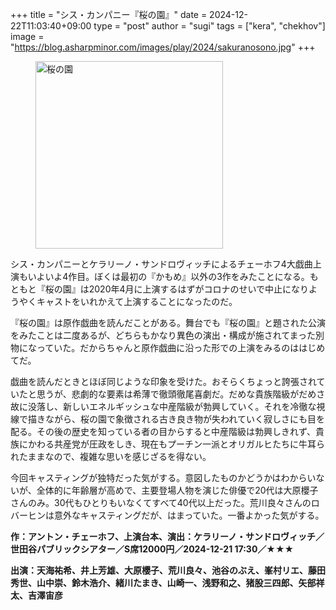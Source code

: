 +++
title = "シス・カンパニー『桜の園』"
date = 2024-12-22T11:03:40+09:00
type = "post"
author = "sugi"
tags = ["kera", "chekhov"]
image = "https://blog.asharpminor.com/images/play/2024/sakuranosono.jpg"
+++
<figure class="alignleft"><img src="/images/play/2024/sakuranosono.jpg" alt="桜の園" style="width: 300px !important;"></figure>

シス・カンパニーとケラリーノ・サンドロヴィッチによるチェーホフ4大戯曲上演もいよいよ4作目。ぼくは最初の『かもめ』以外の3作をみたことになる。もともと『桜の園』は2020年4月に上演するはずがコロナのせいで中止になりようやくキャストをいれかえて上演することになったのだ。

『桜の園』は原作戯曲を読んだことがある。舞台でも『桜の園』と題された公演をみたことは二度あるが、どちらもかなり異色の演出・構成が施されてまった別物になっていた。だからちゃんと原作戯曲に沿った形での上演をみるのははじめてだ。

戯曲を読んだときとほぼ同じような印象を受けた。おそらくちょっと誇張されていたと思うが、悲劇的な要素は希薄で徹頭徹尾喜劇だ。だめな貴族階級がだめさ故に没落し、新しいエネルギッシュな中産階級が勃興していく。それを冷徹な視線で描きながら、桜の園で象徴される古き良き物が失われていく寂しさにも目を配る。その後の歴史を知っている者の目からすると中産階級は勃興しきれず、貴族にかわる共産党が圧政をしき、現在もプーチン一派とオリガルヒたちに牛耳られたままなので、複雑な思いを感じざるを得ない。

今回キャスティングが独特だった気がする。意図したものかどうかはわからいないが、全体的に年齢層が高めで、主要登場人物を演じた俳優で20代は大原櫻子さんのみ。30代もひとりもいなくてすべて40代以上だった。荒川良々さんのロバーヒンは意外なキャスティングだが、はまっていた。一番よかった気がする。

**作：アントン・チェーホフ、上演台本、演出：ケラリーノ・サンドロヴィッチ／世田谷パブリックシアター／S席12000円／2024-12-21 17:30／★★★**

**出演：天海祐希、井上芳雄、大原櫻子、荒川良々、池谷のぶえ、峯村リエ、藤田秀世、山中崇、鈴木浩介、緒川たまき、山崎一、浅野和之、猪股三四郎、矢部祥太、吉澤宙彦**
